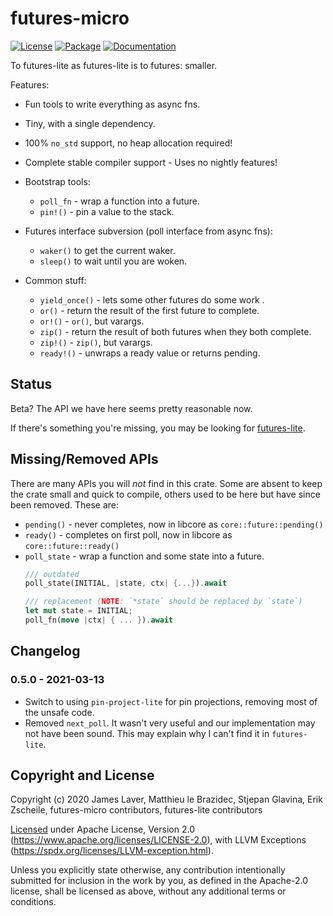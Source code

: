 # futures-micro

[![License](https://img.shields.io/crates/l/futures-micro.svg)](https://github.com/irrustible/futures-micro/blob/main/LICENSE)
[![Package](https://img.shields.io/crates/v/futures-micro.svg)](https://crates.io/crates/futures-micro)
[![Documentation](https://docs.rs/futures-micro/badge.svg)](https://docs.rs/futures-micro)

To futures-lite as futures-lite is to futures: smaller.

Features:
* Fun tools to write everything as async fns.
* Tiny, with a single dependency.
* 100% `no_std` support, no heap allocation required!
* Complete stable compiler support - Uses no nightly features!

* Bootstrap tools:
  * `poll_fn` - wrap a function into a future.
  * `pin!()` - pin a value to the stack.
* Futures interface subversion (poll interface from async fns):
  * `waker()` to get the current waker.
  * `sleep()` to wait until you are woken.
* Common stuff:
  * `yield_once()` - lets some other futures do some work .
  * `or()` - return the result of the first future to complete.
  * `or!()` - `or()`, but varargs.
  * `zip()` - return the result of both futures when they both complete.
  * `zip!()` - `zip()`, but varargs.
  * `ready!()` - unwraps a ready value or returns pending.

## Status

Beta? The API we have here seems pretty reasonable now.

If there's something you're missing, you may be looking for
[futures-lite](https://github.com/smol-rs/futures-lite).

## Missing/Removed APIs

There are many APIs you will *not* find in this crate. Some are absent to keep the crate small and quick to compile, others used to be here but have since been removed. These are:

* `pending()` - never completes, now in libcore as `core::future::pending()`
* `ready()` - completes on first poll, now in libcore as `core::future::ready()`
* `poll_state` - wrap a function and some state into a future.
  ```rust
  /// outdated
  poll_state(INITIAL, |state, ctx| {...}).await

  /// replacement (NOTE: `*state` should be replaced by `state`)
  let mut state = INITIAL;
  poll_fn(move |ctx| { ... }).await
  ```

## Changelog

### 0.5.0 - 2021-03-13

* Switch to using `pin-project-lite` for pin projections, removing
  most of the unsafe code.
* Removed `next_poll`. It wasn't very useful and our implementation
  may not have been sound. This may explain why I can't find it in `futures-lite`.

## Copyright and License

Copyright (c) 2020 James Laver, Matthieu le Brazidec, Stjepan Glavina, Erik Zscheile,
futures-micro contributors, futures-lite contributors

[Licensed](LICENSE) under Apache License, Version 2.0 (https://www.apache.org/licenses/LICENSE-2.0),
with LLVM Exceptions (https://spdx.org/licenses/LLVM-exception.html).

Unless you explicitly state otherwise, any contribution intentionally submitted
for inclusion in the work by you, as defined in the Apache-2.0 license, shall be
licensed as above, without any additional terms or conditions.
